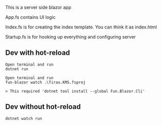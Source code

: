 This is a server side blazor app

App.fs contains UI logic

Index.fs is for creating the index template. You can think it as index.html

Startup.fs is for hooking up everything and configuring server


## Dev with hot-reload

    Open terminal and run
    dotnet run

    Open terminal and run
    fun-blazor watch .\Tirax.KMS.fsproj

    > This required 'dotnet tool install --global Fun.Blazor.Cli'
    
## Dev without hot-reload

    dotnet watch run